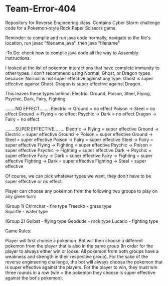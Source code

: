 # Team-Error-404
Repository for Reverse Engineering class.  Contains Cyber Storm challenge code for a Pokemon-style Rock Paper Scissors game.

Reminder: to compile and run java code normally, navigate to the file's location, run javac "filename.java", then java "filename"
    
-To Do: check how to compile java code all the way to Assembly instructions.

I looked at the list of pokemon interactions that have complete immunity to other types.
I don't recommend using Normal, Ghost, or Dragon types because:
      Normal is not super effective against any type.
      Ghost is super effective against Ghost.
      Dragon is super effective against Dragon.

This leaves these types behind:
Electric, Ground, Poison, Steel, Flying, Psychic, Dark, Fairy, Fighting


 ........NO EFFECT........
Electric -> Ground = no effect
Poison -> Steel = no effect
Ground -> Flying = no effect
Psychic -> Dark = no effect
Dragon -> Fairy = no effect


 ........SUPER EFFECTIVE........
Electric -> Flying = super effective
Ground -> Electric = super effective
Ground -> Poison = super effective
Ground -> Steel = super effective
Poison -> Fairy = super effective
Steel -> Fairy = super effective
Flying -> Fighting = super effective
Psychic -> Poison = super effective
Psychic -> Fighting = super effective
Dark -> Psychic = super effective
Fairy -> Dark = super effective
Fairy -> Fighting = super effective
Fighting -> Dark = super effective
Fighting -> Steel = super effective

Of course, we can pick whatever types we want, they don't have to be super effective or no effect.


Player can choose any pokemon from the following two groups to play on any given turn:

(Group 1)
Chimchar - fire type
Treecko - grass type  
Squirtle - water type

(Group 2)
Golbat - flying type
Geodude - rock type
Lucario - fighting type


Game Rules:

Player will first choose a pokemon. 
Bot will then choose a different pokemon from the player that is also in the same group (In order for the player to always either win or loose. All pokemon from both groups have a weakness and strength in their respective group). 
For the sake of the reverse engineering challenge, the bot will always choose the pokemon that is super effective against the players. 
For the player to win, they must win three rounds in a row (win = the pokemon they choose is super effective against the bot's pokemon). 




